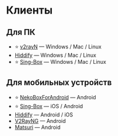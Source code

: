# Клиенты

## Для ПК

- ⭐ [v2rayN](https://github.com/2dust/v2rayN) — Windows / Mac / Linux
- [Hiddify](https://hiddify.com/) — Windows / Mac / Linux
- ⭐ [Sing-Box](https://github.com/SagerNet/sing-box) — Windows / Mac / Linux

## Для мобильных устройств

- ⭐ [NekoBoxForAndroid](https://github.com/MatsuriDayo/NekoBoxForAndroid) — Android
- ⭐ [Sing-Box](https://github.com/SagerNet/sing-box) — iOS / Android
- [Hiddify](https://hiddify.com/) — Android / iOS
- [V2RayNG](https://github.com/2dust/v2rayNG) — Android
- [Matsuri](https://matsuridayo.github.io/) — Android
